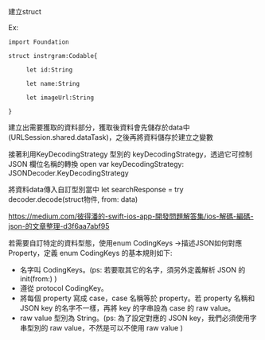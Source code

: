建立struct

Ex:  

	import Foundation

	struct instrgram:Codable{

		 let id:String

		 let name:String

 		 let imageUrl:String

	}
	
建立出需要獲取的資料部分，獲取後資料會先儲存於data中(URLSession.shared.dataTask)，之後再將資料儲存於建立之變數


接著利用KeyDecodingStrategy 型別的 keyDecodingStrategy，透過它可控制 JSON 欄位名稱的轉換
open var keyDecodingStrategy: JSONDecoder.KeyDecodingStrategy

將資料data傳入自訂型別當中
let searchResponse = try decoder.decode(struct物件, from: data)

https://medium.com/彼得潘的-swift-ios-app-開發問題解答集/ios-解碼-編碼-json-的文章整理-d3f6aa7abf95

若需要自訂特定的資料型態，使用enum CodingKeys ->描述JSON如何對應Property，定義 enum CodingKeys 的基本規則如下:

-   名字叫 CodingKeys。(ps: 若要取其它的名字，須另外定義解析 JSON 的 init(from:) )
-   遵從 protocol CodingKey。
-   將每個 property 寫成 case，case 名稱等於 property。若 property 名稱和 JSON key 的名字不一樣，再將 key 的字串設為 case 的 raw value。
-   raw value 型別為 String。(ps: 為了設定對應的 JSON key，我們必須使用字串型別的 raw value，不然是可以不使用 raw value )
